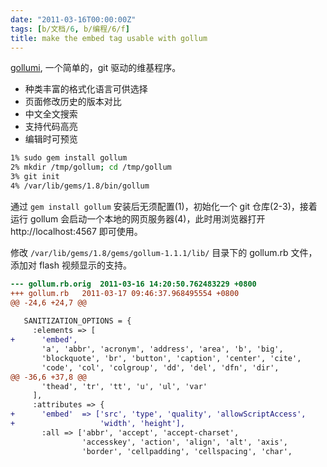 ```yaml
---
date: "2011-03-16T00:00:00Z"
tags: [b/文档/6, b/编程/6/f]
title: make the embed tag usable with gollum
---
```


[gollumi][1], 一个简单的，git 驱动的维基程序。

* 种类丰富的格式化语言可供选择
* 页面修改历史的版本对比
* 中文全文搜索
* 支持代码高亮
* 编辑时可预览

```sh
1% sudo gem install gollum
2% mkdir /tmp/gollum; cd /tmp/gollum
3% git init 
4% /var/lib/gems/1.8/bin/gollum
```

通过 `gem install gollum` 安装后无须配置(1)，初始化一个 git 仓库(2-3)，接着运行 gollum 会启动一个本地的网页服务器(4)，此时用浏览器打开 http://localhost:4567 即可使用。

修改 `/var/lib/gems/1.8/gems/gollum-1.1.1/lib/` 目录下的 gollum.rb 文件，添加对 flash 视频显示的支持。

```diff
--- gollum.rb.orig	2011-03-16 14:20:50.762483229 +0800
+++ gollum.rb	2011-03-17 09:46:37.968495554 +0800
@@ -24,6 +24,7 @@
 
   SANITIZATION_OPTIONS = {
     :elements => [
+      'embed',
       'a', 'abbr', 'acronym', 'address', 'area', 'b', 'big',
       'blockquote', 'br', 'button', 'caption', 'center', 'cite',
       'code', 'col', 'colgroup', 'dd', 'del', 'dfn', 'dir',
@@ -36,6 +37,8 @@
       'thead', 'tr', 'tt', 'u', 'ul', 'var'
     ],
     :attributes => {
+      'embed'  => ['src', 'type', 'quality', 'allowScriptAccess',
+                   'width', 'height'],
       :all => ['abbr', 'accept', 'accept-charset',
                'accesskey', 'action', 'align', 'alt', 'axis',
                'border', 'cellpadding', 'cellspacing', 'char',

```

[1]: https://github.com/github/gollum
